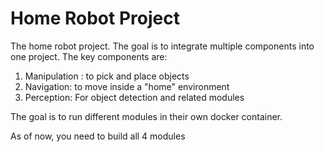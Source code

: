 # Home Robot Project

The home robot project. The goal is to integrate multiple components into one project. The key components are:
1. Manipulation : to pick and place objects
2. Navigation: to move inside a "home" environment
3. Perception: For object detection and related modules

The goal is to run different modules in their own docker container.  

As of now, you need to build all 4 modules 